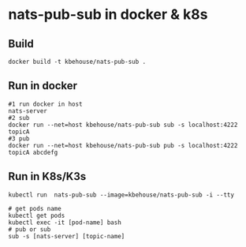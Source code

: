 
# nats-pub-sub in docker & k8s

## Build

```
docker build -t kbehouse/nats-pub-sub .
```

## Run in docker

```
#1 run docker in host
nats-server
#2 sub 
docker run --net=host kbehouse/nats-pub-sub sub -s localhost:4222 topicA
#3 pub 
docker run --net=host kbehouse/nats-pub-sub pub -s localhost:4222 topicA abcdefg
```

## Run in K8s/K3s

```
kubectl run  nats-pub-sub --image=kbehouse/nats-pub-sub -i --tty
```

```
# get pods name
kubectl get pods
kubectl exec -it [pod-name] bash
# pub or sub
sub -s [nats-server] [topic-name] 
```

